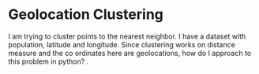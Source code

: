 
# Geolocation Clustering

I am trying to cluster points to the nearest neighbor. I have a dataset with population, latitude and longitude. Since clustering works on distance measure and the co ordinates here are geolocations, how do I approach to this problem in python?
. 

        